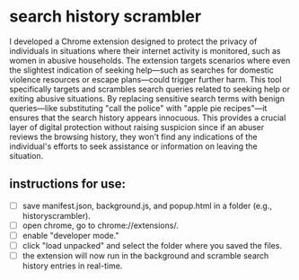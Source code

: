 # search history scrambler
I developed a Chrome extension designed to protect the privacy of individuals in situations where their internet activity is monitored, such as women in abusive households. The extension targets scenarios where even the slightest indication of seeking help—such as searches for domestic violence resources or escape plans—could trigger further harm. This tool specifically targets and scrambles search queries related to seeking help or exiting abusive situations. By replacing sensitive search terms with benign queries—like substituting "call the police" with "apple pie recipes"—it ensures that the search history appears innocuous. This provides a crucial layer of digital protection without raising suspicion since if an abuser reviews the browsing history, they won't find any indications of the individual's efforts to seek assistance or information on leaving the situation.


## instructions for use:
- [ ] save manifest.json, background.js, and popup.html in a folder (e.g., historyscrambler).
- [ ] open chrome, go to chrome://extensions/.
- [ ] enable "developer mode."
- [ ] click "load unpacked" and select the folder where you saved the files.
- [ ] the extension will now run in the background and scramble search history entries in real-time.
